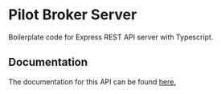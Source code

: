 
# Pilot Broker Server

Boilerplate code for Express REST API server with Typescript. 

## Documentation 

The documentation for this API can be found [here.](documentation.md)

